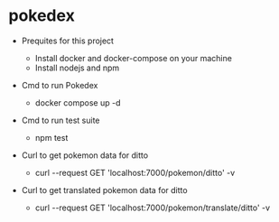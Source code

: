 # pokedex

* Prequites for this project
    - Install docker and docker-compose on your machine
    - Install nodejs and npm

* Cmd to run Pokedex
    - docker compose up -d


* Cmd to run test suite
    - npm test


* Curl to get pokemon data for ditto
    - curl --request GET 'localhost:7000/pokemon/ditto' -v 


* Curl to get translated pokemon data for ditto
    - curl --request GET 'localhost:7000/pokemon/translate/ditto' -v 
